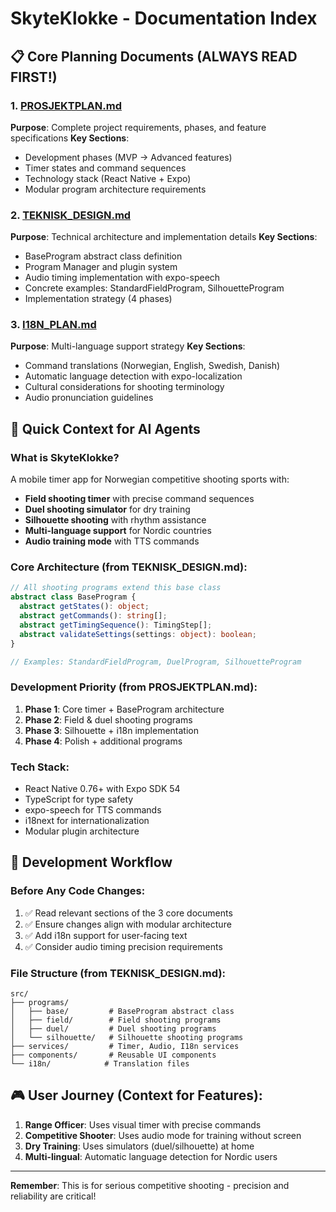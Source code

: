 # SkyteKlokke - Documentation Index

## 📋 Core Planning Documents (ALWAYS READ FIRST!)

### 1. [PROSJEKTPLAN.md](./PROSJEKTPLAN.md)
**Purpose**: Complete project requirements, phases, and feature specifications
**Key Sections**:
- Development phases (MVP → Advanced features)
- Timer states and command sequences
- Technology stack (React Native + Expo)
- Modular program architecture requirements

### 2. [TEKNISK_DESIGN.md](./TEKNISK_DESIGN.md) 
**Purpose**: Technical architecture and implementation details
**Key Sections**:
- BaseProgram abstract class definition
- Program Manager and plugin system
- Audio timing implementation with expo-speech
- Concrete examples: StandardFieldProgram, SilhouetteProgram
- Implementation strategy (4 phases)

### 3. [I18N_PLAN.md](./I18N_PLAN.md)
**Purpose**: Multi-language support strategy
**Key Sections**:
- Command translations (Norwegian, English, Swedish, Danish)
- Automatic language detection with expo-localization
- Cultural considerations for shooting terminology
- Audio pronunciation guidelines

## 🎯 Quick Context for AI Agents

### What is SkyteKlokke?
A mobile timer app for Norwegian competitive shooting sports with:
- **Field shooting timer** with precise command sequences
- **Duel shooting simulator** for dry training
- **Silhouette shooting** with rhythm assistance
- **Multi-language support** for Nordic countries
- **Audio training mode** with TTS commands

### Core Architecture (from TEKNISK_DESIGN.md):
```typescript
// All shooting programs extend this base class
abstract class BaseProgram {
  abstract getStates(): object;
  abstract getCommands(): string[];
  abstract getTimingSequence(): TimingStep[];
  abstract validateSettings(settings: object): boolean;
}

// Examples: StandardFieldProgram, DuelProgram, SilhouetteProgram
```

### Development Priority (from PROSJEKTPLAN.md):
1. **Phase 1**: Core timer + BaseProgram architecture
2. **Phase 2**: Field & duel shooting programs
3. **Phase 3**: Silhouette + i18n implementation  
4. **Phase 4**: Polish + additional programs

### Tech Stack:
- React Native 0.76+ with Expo SDK 54
- TypeScript for type safety
- expo-speech for TTS commands
- i18next for internationalization
- Modular plugin architecture

## 🔄 Development Workflow

### Before Any Code Changes:
1. ✅ Read relevant sections of the 3 core documents
2. ✅ Ensure changes align with modular architecture
3. ✅ Add i18n support for user-facing text
4. ✅ Consider audio timing precision requirements

### File Structure (from TEKNISK_DESIGN.md):
```
src/
├── programs/
│   ├── base/         # BaseProgram abstract class
│   ├── field/        # Field shooting programs
│   ├── duel/         # Duel shooting programs
│   └── silhouette/   # Silhouette shooting programs
├── services/         # Timer, Audio, I18n services
├── components/       # Reusable UI components
└── i18n/            # Translation files
```

## 🎮 User Journey (Context for Features):
1. **Range Officer**: Uses visual timer with precise commands
2. **Competitive Shooter**: Uses audio mode for training without screen
3. **Dry Training**: Uses simulators (duel/silhouette) at home
4. **Multi-lingual**: Automatic language detection for Nordic users

---
**Remember**: This is for serious competitive shooting - precision and reliability are critical!